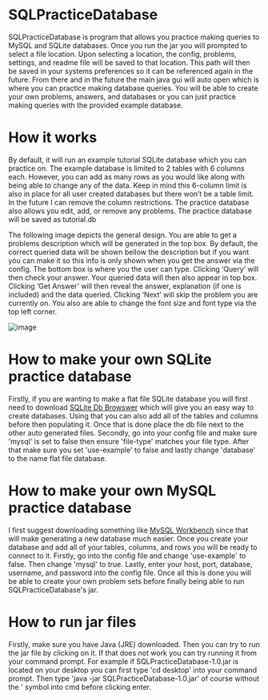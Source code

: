 # SQLPracticeDatabase
SQLPracticeDatabase is program that allows you practice making queries to MySQL and SQLite databases. Once you run the jar you will prompted to select a file location. 
Upon selecting a location, the config, problems, settings, and readme file will be saved to that location. This path will then be saved in your systems preferences so it can
be referenced again in the future. From there and in the future the main java gui will auto open which is where you can practice making database queries. You will be able to
create your own problems, answers, and databases or you can just practice making queries with the provided example database.

# How it works
By default, it will run an example tutorial SQLite database which you can practice on. The example database is limited to 2 tables with 6 columns each. However, you can add
as many rows as you would like along with being able to change any of the data. Keep in mind this 6-column limit is also in place for all user created databases but there
won’t be a table limit. In the future I can remove the column restrictions. The practice database also allows you edit, add, or remove any problems. The practice database will 
be saved as tutorial.db 

The following image depicts the general design. You are able to get a problems description which will be generated in the top box. By default, the correct queried data will 
be shown bellow the description but if you want you can make it so this info is only shown when you get the answer via the config. The bottom box is where you the user can 
type. Clicking ‘Query’ will then check your answer. Your queried data will then also appear in top box. Clicking ‘Get Answer’ will then reveal the answer, explanation 
(if one is included) and the data queried. Clicking ‘Next’ will skip the problem you are currently on. You also are able to change the font size and font type via the 
top left corner.

![image](https://user-images.githubusercontent.com/83735831/211122048-c801b523-7d7a-46f1-9919-306974813546.png)

# How to make your own SQLite practice database
Firstly, if you are wanting to make a flat file SQLite database you will first need to download [SQLite Db Browswer](https://sqlitebrowser.org/dl/) which will give you an
easy way to create databases. Using that you can also add all of the tables and columns before then populating it. Once that is done place the db file next to the
other auto generated files. Secondly, go into your config file and make sure 'mysql' is set to false then ensure 'file-type' matches your file type. After that make sure 
you set 'use-example' to false and lastly change 'database' to the name flat file database.

# How to make your own MySQL practice database
I first suggest downloading something like [MySQL Workbench](https://www.mysql.com/) since that will make generating a new database much easier. Once you create your database
and add all of your tables, columns, and rows you will be ready to connect to it. Firstly, go into the config file and change 'use-example' to false. Then change 'mysql'
to true. Lastly, enter your host, port, database, username, and password into the config file. Once all this is done you will be able to create your own problem sets before
finally being able to run SQLPracticeDatabase's jar.

# How to run jar files
Firstly, make sure you have Java (JRE) downloaded. Then you can try to run the jar file by clicking on it. If that does not work you can try running it from your command
prompt. For example if SQLPracticeDatabase-1.0.jar is located on your desktop you can first type 'cd desktop' into your command prompt. Then type 'java -jar SQLPracticeDatabase-1.0.jar'
of course without the ' symbol into cmd before clicking enter. 
